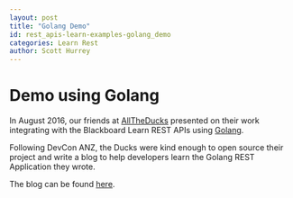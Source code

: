 ```yaml
---
layout: post
title: "Golang Demo"
id: rest_apis-learn-examples-golang_demo
categories: Learn Rest
author: Scott Hurrey
---
```


# Demo using Golang

In August 2016, our friends at [AllTheDucks](https://www.alltheducks.com) presented on their work integrating with the Blackboard Learn REST APIs using [Golang](https://golang.org).

Following DevCon ANZ, the Ducks were kind enough to open source their project and write a blog to help developers learn the Golang REST Application they wrote.

The blog can be found [here](https://blog.alltheducks.com/post/go-rest).
